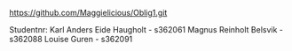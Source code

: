 https://github.com/Maggielicious/Oblig1.git

Studentnr:
Karl Anders Eide Haugholt - s362061
Magnus Reinholt Belsvik - s362088
Louise Guren - s362091
